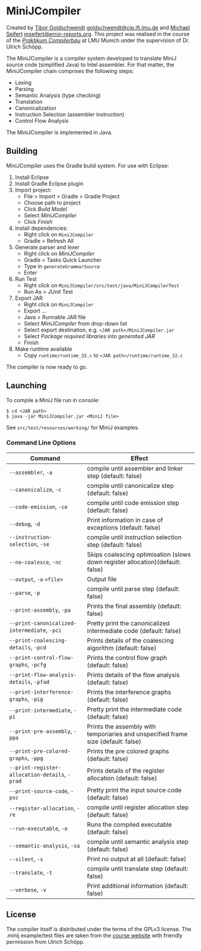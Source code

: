 # MiniJCompiler

Created by [Tibor Goldschwendt](https://github.com/tiborgo) <goldschwendt@cip.ifi.lmu.de> and [Michael Seifert](https://github.com/seifertm) <mseifert@error-reports.org>. This project was realised in the course of the *[Praktikum Compilerbau](http://www.tcs.ifi.lmu.de/lehre/ws-2014-15/compilerbau)* at LMU Munich under the supervision of Dr. Ulrich Schöpp.

The MiniJCompiler is a compiler system developed to translate MiniJ source code (simplified Java) to Intel assembler. For that matter, the MiniJCompiler chain comprises the following steps:

- Lexing
- Parsing
- Semantic Analysis (type checking)
- Translation
- Canonicalization
- Instruction Selection (assembler instruction)
- Control Flow Analysis

The MiniJCompiler is implemented in Java.

## Building

MiniJCompiler uses the Gradle build system. For use with Eclipse:

1. Install Eclipse
2. Install Gradle Eclipse plugin
3. Import project:
	- File > Import > Gradle > Gradle Project
	- Choose path to project
	- Click *Build Model*
	- Select *MiniJCompiler* 
	- Click *Finish*
4. Install dependencies:
	- Right click on `MiniJCompiler`
	- Gradle > Refresh All
5. Generate parser and lexer
	- Right click on *MiniJCompiler*
	- Gradle > Tasks Quick Launcher
	- Type in `generateGrammarSource`
	- Enter
6. Run Test
	- Right click on `MiniJCompiler/src/test/java/MiniJCompilerTest`
	- Run As > JUnit Test
7. Export JAR
	- Right click on `MiniJCompiler`
	- Export ...
	- Java > Runnable JAR file
	- Select *MiniJCompiler* from drop-down list
	- Select export destination, e.g. `<JAR path>/MiniJCompiler.jar`
	- Select *Package required libraries into generated JAR*
	- Finish
8. Make runtime available
	- Copy `runtime/runtime_32.c` to `<JAR path>/runtime/runtime_32.c`

The compiler is now ready to go.

## Launching

To compile a MiniJ file run in console:

```
$ cd <JAR path>
$ java -jar MiniJCompiler.jar <MiniJ file>
```

See `src/test/resources/working/` for MiniJ examples.

### Command Line Options

| Command | Effect |
|-|-|
| `--assembler`, `-a` | compile until assembler and linker step (default: false) |
| `--canonicalize`, `-c`| compile until canonicalize step (default: false) |
| `--code-emission`, `-ce`| compile until code emission step (default: false) |
| `--debug`, `-d`| Print information in case of exceptions (default: false) |
| `--instruction-selection`, `-se` | compile until instruction selection step (default: false) |
| `--no-coalesce`, `-nc` | Skips coalescing optimisation (slows down register allocation)(default: false) |
| `--output`, `-o` `<file>`  |  Output file |
| `--parse`, `-p`  | compile until parse step (default: false) |
| `--print-assembly`, `-pa` | Prints the final assembly (default: false) |
| `--print-canonicalized-intermediate`, `-pci` | Pretty print the canonicalized intermediate code (default: false) |
| `--print-coalescing-details`, `-pcd`  | Prints details of the coalescing algorithm (default: false) |
| `--print-control-flow-graphs`, `-pcfg` | Prints the control flow graph (default: false) |
| `--print-flow-analysis-details`, `-pfad` | Prints details of the flow analysis (default: false) |
| `--print-interference-graphs`, `-pig` | Prints the interference graphs (default: false) |
| `--print-intermediate`, `-pi` | Pretty print the intermediate code (default: false) |
| `--print-pre-assembly`, `-ppa` | Prints the assembly with temporiaries and unspecified frame size (default: false) |
| `--print-pre-colored-graphs`, `-ppg` | Prints the pre colored graphs (default: false) |
| `--print-register-allocation-details`, `-prad` | Prints details of the register allocation (default: false) |
| `--print-source-code`, `-psc` | Pretty print the input source code (default: false) |
| `--register-allocation`, `-re`  | compile until register allocation step (default: false) |
| `--run-executable`, `-e` | Runs the compiled executable (default: false) |
| `--semantic-analysis`, `-sa` | compile until semantic analysis step (default: false) |
| `--silent`, `-s` | Print no output at all (default: false) |
| `--translate`, `-t` | compile until translate step (default: false) |
| `--verbose`, `-v` | Print additional information (default: false) |

## License

The compiler itself is distributed under the terms of the GPLv3 license.
The .minij example/test files are taken from the [course website](http://www.tcs.ifi.lmu.de/lehre/ws-2014-15/compilerbau)
with friendly permission from Ulrich Schöpp.